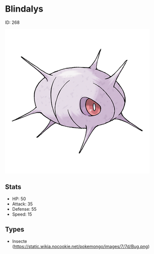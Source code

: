 # Blindalys


ID: 268

![](https://raw.githubusercontent.com/PokeAPI/sprites/master/sprites/pokemon/other/official-artwork/268.png "Blindalys")

## Stats


 - HP: 50
 - Attack: 35
 - Defense: 55
 - Speed: 15

## Types


 - Insecte (https://static.wikia.nocookie.net/pokemongo/images/7/7d/Bug.png)
